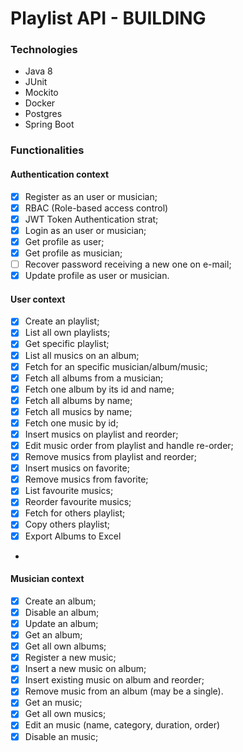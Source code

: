 # Playlist API - BUILDING

### Technologies

- Java 8
- JUnit
- Mockito
- Docker
- Postgres
- Spring Boot

### Functionalities

#### Authentication context

- [x] Register as an user or musician;
- [x] RBAC (Role-based access control)
- [x] JWT Token Authentication strat;
- [x] Login as an user or musician;
- [x] Get profile as user;
- [x] Get profile as musician;
- [ ] Recover password receiving a new one on e-mail;
- [x] Update profile as user or musician.

#### User context

- [x] Create an playlist;
- [x] List all own playlists;
- [x] Get specific playlist;
- [x] List all musics on an album;
- [x] Fetch for an specific musician/album/music;
- [x] Fetch all albums from a musician;
- [x] Fetch one album by its id and name;
- [x] Fetch all albums by name;
- [x] Fetch all musics by name;
- [x] Fetch one music by id;
- [x] Insert musics on playlist and reorder;
- [x] Edit music order from playlist and handle re-order;
- [x] Remove musics from playlist and reorder;
- [x] Insert musics on favorite;
- [x] Remove musics from favorite;
- [x] List favourite musics;
- [x] Reorder favourite musics;
- [x] Fetch for others playlist;
- [x] Copy others playlist;
- [x] Export Albums to Excel
-

#### Musician context

- [x] Create an album;
- [x] Disable an album;
- [x] Update an album;
- [x] Get an album;
- [x] Get all own albums;
- [x] Register a new music;
- [x] Insert a new music on album;
- [x] Insert existing music on album and reorder;
- [x] Remove music from an album (may be a single).
- [x] Get an music;
- [x] Get all own musics;
- [x] Edit an music (name, category, duration, order)
- [x] Disable an music;
